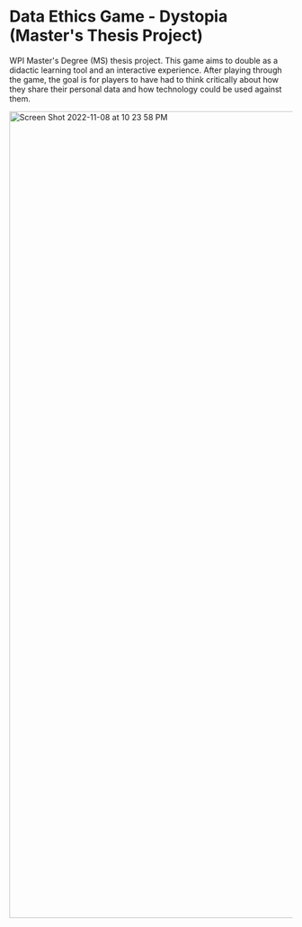 # Data Ethics Game - Dystopia (Master's Thesis Project)
WPI Master's Degree (MS) thesis project.  This game aims to double as a didactic learning tool and an interactive experience.   After playing through the game, the goal is for players to have had to think critically about how they share their personal data and how technology could be used against them.


<img width="1437" alt="Screen Shot 2022-11-08 at 10 23 58 PM" src="https://user-images.githubusercontent.com/110933291/200730749-02c5ef60-cfff-426b-8fc1-35e4b0e4b3dc.png">
